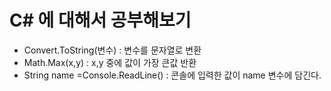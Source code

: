 # C# 에 대해서 공부해보기


- Convert.ToString(변수) : 변수를 문자열로 변환
- Math.Max(x,y) : x,y 중에 값이 가장 큰값 반환
- String name =Console.ReadLine() : 콘솔에 입력한 값이 name 변수에 담긴다.
